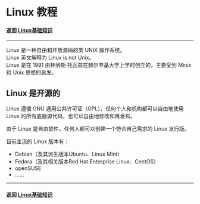 # Linux 教程
#### 返回 [Linux基础知识](../Linux基础知识.md) 

---

Linux 是一种自由和开放源码的类 UNIX 操作系统。  
Linux 英文解释为 Linux is not Unix。  
Linux 是在 1991 由林纳斯·托瓦兹在赫尔辛基大学上学时创立的，主要受到 Minix 和 Unix 思想的启发。  

## Linux 是开源的
Linux 遵循 GNU 通用公共许可证（GPL），任何个人和机构都可以自由地使用 Linux 的所有底层源代码，也可以自由地修改和再发布。

由于 Linux 是自由软件，任何人都可以创建一个符合自己需求的 Linux 发行版。

目前主流的 Linux 版本有：
- Debian（及其派生版本Ubuntu、Linux Mint）
- Fedora（及其相关版本Red Hat Enterprise Linux、CentOS）
- openSUSE
- ......

---

#### 返回 [Linux基础知识](../Linux基础知识.md)